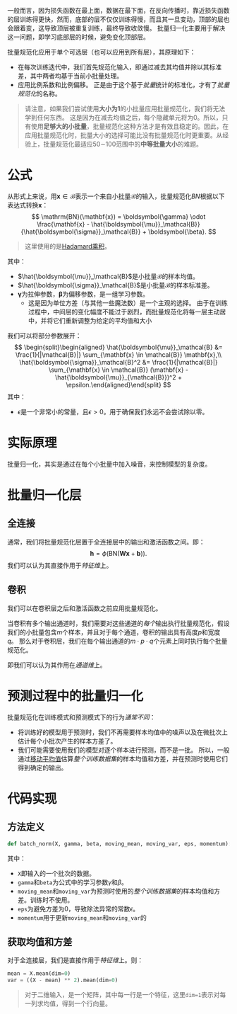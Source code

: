 一般而言，因为损失函数在最上面，数据在最下面，在反向传播时，靠近损失函数的层训练得更快，然而，底部的层不仅仅训练得慢，而且其一旦变动，顶部的层也会跟着变，这导致顶层被重复训练，最终导致收敛慢。
批量归一化主要用于解决这一问题，即学习底部层的时候，避免变化顶部层。

批量规范化应用于单个可选层（也可以应用到所有层），其原理如下：
- 在每次训练迭代中，我们首先规范化输入，即通过减去其均值并除以其标准差，其中两者均基于当前小批量处理。
- 应用比例系数和比例偏移。
正是由于这个基于*批量*统计的标准化，才有了*批量规范化*的名称。

> 请注意，如果我们尝试使用**大小为1**的小批量应用批量规范化，我们将无法学到任何东西。 这是因为在减去均值之后，每个隐藏单元将为0。所以，只有使用**足够大的小批量**，批量规范化这种方法才是有效且稳定的。因此，在应用批量规范化时，批量大小的选择可能比没有批量规范化时更重要。从经验上，批量规范化最适应50∼100范围中的**中等批量大小**的难题。

# 公式

从形式上来说，用$\mathbf{x} \in \mathcal{B}$表示一个来自小批量$\mathcal{B}$的输入，批量规范化$BN$根据以下表达式转换$\mathbf{x}$：
$$
\mathrm{BN}(\mathbf{x}) = \boldsymbol{\gamma} \odot \frac{\mathbf{x} - \hat{\boldsymbol{\mu}}_\mathcal{B}}{\hat{\boldsymbol{\sigma}}_\mathcal{B}} + \boldsymbol{\beta}.
$$
> 这里使用的是[Hadamard乘积](Hadamard乘积.md)。

其中：
- $\hat{\boldsymbol{\mu}}_\mathcal{B}$是小批量$\mathcal{B}$的样本均值。
- $\hat{\boldsymbol{\sigma}}_\mathcal{B}$是小批量$\mathcal{B}$的样本标准差。
- $\boldsymbol{\gamma}$为拉伸参数，$\boldsymbol{\beta}$为偏移参数，是一组学习参数。
	- 这是因为单位方差（与其他一些魔法数）是一个主观的选择。
由于在训练过程中，中间层的变化幅度不能过于剧烈，而批量规范化将每一层主动居中，并将它们重新调整为给定的平均值和大小

我们可以将部分参数展开：
$$
\begin{split}\begin{aligned} \hat{\boldsymbol{\mu}}_\mathcal{B} &= \frac{1}{|\mathcal{B}|} \sum_{\mathbf{x} \in \mathcal{B}} \mathbf{x},\\
\hat{\boldsymbol{\sigma}}_\mathcal{B}^2 &= \frac{1}{|\mathcal{B}|} \sum_{\mathbf{x} \in \mathcal{B}} (\mathbf{x} - \hat{\boldsymbol{\mu}}_{\mathcal{B}})^2 + \epsilon.\end{aligned}\end{split}
$$
其中：
- $\epsilon$是一个非常小的常量，且$\epsilon > 0$。用于确保我们永远不会尝试除以零。

# 实际原理
批量归一化，其实是通过在每个小批量中加入噪音，来控制模型的复杂度。


# 批量归一化层
## 全连接
通常，我们将批量规范化层置于全连接层中的输出和激活函数之间。即：
$$
\mathbf{h} = \phi(\mathrm{BN}(\mathbf{W}\mathbf{x} + \mathbf{b}) ).
$$
我们可以认为其直接作用于*特征维*上。

## 卷积
我们可以在卷积层之后和激活函数之前应用批量规范化。

当卷积有多个输出通道时，我们需要对这些通道的*每个*输出执行批量规范化，假设我们的小批量包含$m$个样本，并且对于每个通道，卷积的输出具有高度$p$和宽度$q$。 那么对于卷积层，我们在每个输出通道的$m \cdot p \cdot q$个元素上同时执行每个批量规范化。

即我们可以认为其作用在*通道维*上。


# 预测过程中的批量归一化
批量规范化在训练模式和预测模式下的行为*通常不同*：
- 将训练好的模型用于预测时，我们不再需要样本均值中的噪声以及在微批次上估计每个小批次产生的样本方差了。
- 我们可能需要使用我们的模型对逐个样本进行预测，而不是一批。
所以，一般通过[移动平均值](移动平均值.md)估算*整个训练数据集*的样本均值和方差，并在预测时使用它们得到确定的输出。

# 代码实现

## 方法定义
```python
def batch_norm(X, gamma, beta, moving_mean, moving_var, eps, momentum):
```
其中：
- `X`即输入的一个批次的数据。
- `gamma`和`beta`为公式中的学习参数$\gamma$和$\beta$。
- `moving_mean`和`moving_var`为预测时使用的*整个训练数据集*的样本均值和方差。训练时不使用。
- `eps`为避免方差为0，导致除法异常的常数$\epsilon$。
- `momentum`用于更新`moving_mean`和`moving_var`的

## 获取均值和方差
对于全连接层，我们是直接作用于*特征维*上。则：
```python
mean = X.mean(dim=0)
var = ((X - mean) ** 2).mean(dim=0)
```
> 对于二维输入，是一个矩阵，其中每一行是一个特征，这里`dim=1`表示对每一列求均值，得到一个行向量。